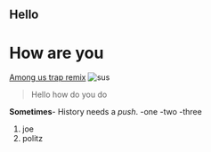 ## Hello
# How are you
[Among us trap remix](https://www.youtube.com/watch?v=9WX97X4MN6s)
![sus](https://m.media-amazon.com/images/I/41tKs-+D6aL._AC_SY780_.jpg)
> Hello how do you do

**Sometimes**- History needs a *push*.
-one
-two
-three

1. joe
2. politz
